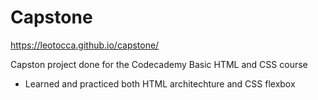 # Capstone

https://leotocca.github.io/capstone/

Capston project done for the Codecademy Basic HTML and CSS course

- Learned and practiced both HTML architechture and CSS flexbox
